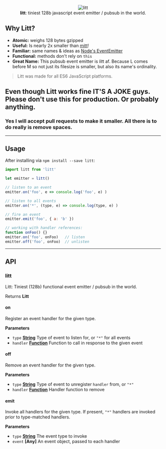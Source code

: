 <p align="center">
  <img src="https://i.imgur.com/oMec7S1.gif"  alt="litt">
  <br>
  <b>litt</b>: tiniest 128b javascript event emitter / pubsub in the world.
  <br>
</p>


## Why Litt?

- **Atomic:** weighs 128 bytes gzipped
- **Useful:** Is nearly 2x smaller than [mitt](https://github.com/developit/mitt)!
- **Familiar:** same names & ideas as [Node's EventEmitter](https://nodejs.org/api/events.html#events_class_eventemitter)
- **Functional:** methods don't rely on `this`
- **Great Name:** This pubsub event emitter is *lit*t af. Because L comes before M so not just its filesize is smaller, but also its name's ordinality.

> Litt was made for all ES6 JavaScript platforms.

## **Even though Litt works fine IT'S A JOKE guys. Please don't use this for production. Or probably anything.**

### Yes I will accept pull requests to make it smaller. All there is to do really is remove spaces.

* * *


## Usage

After installing via `npm install --save litt`:

```js
import litt from 'litt'

let emitter = litt()

// listen to an event
emitter.on('foo', e => console.log('foo', e) )

// listen to all events
emitter.on('*', (type, e) => console.log(type, e) )

// fire an event
emitter.emit('foo', { a: 'b' })

// working with handler references:
function onFoo() {}
emitter.on('foo', onFoo)   // listen
emitter.off('foo', onFoo)  // unlisten
```

* * *

## API

### litt

Litt: Tiniest (128b) functional event emitter / pubsub in the world.

Returns **Litt** 

#### on

Register an event handler for the given type.

**Parameters**

-   `type` **[String](https://developer.mozilla.org/en-US/docs/Web/JavaScript/Reference/Global_Objects/String)** Type of event to listen for, or `"*"` for all events
-   `handler` **[Function](https://developer.mozilla.org/en-US/docs/Web/JavaScript/Reference/Statements/function)** Function to call in response to the given event

#### off

Remove an event handler for the given type.

**Parameters**

-   `type` **[String](https://developer.mozilla.org/en-US/docs/Web/JavaScript/Reference/Global_Objects/String)** Type of event to unregister `handler` from, or `"*"`
-   `handler` **[Function](https://developer.mozilla.org/en-US/docs/Web/JavaScript/Reference/Statements/function)** Handler function to remove

#### emit

Invoke all handlers for the given type.
If present, `"*"` handlers are invoked prior to type-matched handlers.

**Parameters**

-   `type` **[String](https://developer.mozilla.org/en-US/docs/Web/JavaScript/Reference/Global_Objects/String)** The event type to invoke
-   `event` **\[Any]** An event object, passed to each handler
